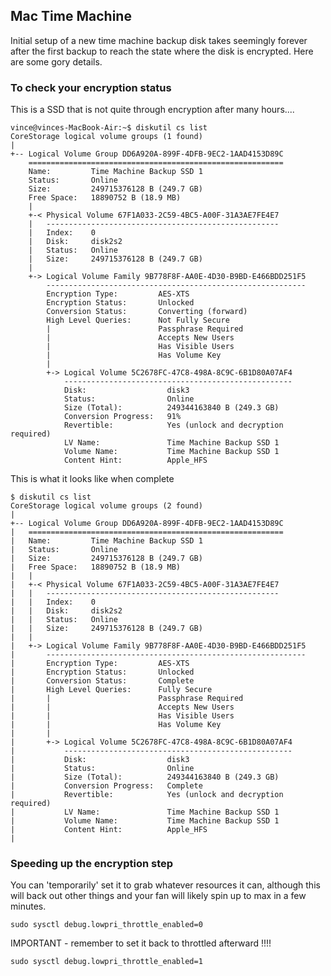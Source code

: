 ## Mac Time Machine

Initial setup of a new time machine backup disk takes seemingly forever after the first backup to reach the state where the disk is encrypted.  Here are some gory details.


### To check your encryption status

This is a SSD that is not quite through encryption after many hours....

```
vince@vinces-MacBook-Air:~$ diskutil cs list
CoreStorage logical volume groups (1 found)
|
+-- Logical Volume Group DD6A920A-899F-4DFB-9EC2-1AAD4153D89C
    =========================================================
    Name:         Time Machine Backup SSD 1
    Status:       Online
    Size:         249715376128 B (249.7 GB)
    Free Space:   18890752 B (18.9 MB)
    |
    +-< Physical Volume 67F1A033-2C59-4BC5-A00F-31A3AE7FE4E7
    |   ----------------------------------------------------
    |   Index:    0
    |   Disk:     disk2s2
    |   Status:   Online
    |   Size:     249715376128 B (249.7 GB)
    |
    +-> Logical Volume Family 9B778F8F-AA0E-4D30-B9BD-E466BDD251F5
        ----------------------------------------------------------
        Encryption Type:         AES-XTS
        Encryption Status:       Unlocked
        Conversion Status:       Converting (forward)
        High Level Queries:      Not Fully Secure
        |                        Passphrase Required
        |                        Accepts New Users
        |                        Has Visible Users
        |                        Has Volume Key
        |
        +-> Logical Volume 5C2678FC-47C8-498A-8C9C-6B1D80A07AF4
            ---------------------------------------------------
            Disk:                  disk3
            Status:                Online
            Size (Total):          249344163840 B (249.3 GB)
            Conversion Progress:   91%
            Revertible:            Yes (unlock and decryption required)
            LV Name:               Time Machine Backup SSD 1
            Volume Name:           Time Machine Backup SSD 1
            Content Hint:          Apple_HFS
```

This is what it looks like when complete

```
$ diskutil cs list
CoreStorage logical volume groups (2 found)
|
+-- Logical Volume Group DD6A920A-899F-4DFB-9EC2-1AAD4153D89C
|   =========================================================
|   Name:         Time Machine Backup SSD 1
|   Status:       Online
|   Size:         249715376128 B (249.7 GB)
|   Free Space:   18890752 B (18.9 MB)
|   |
|   +-< Physical Volume 67F1A033-2C59-4BC5-A00F-31A3AE7FE4E7
|   |   ----------------------------------------------------
|   |   Index:    0
|   |   Disk:     disk2s2
|   |   Status:   Online
|   |   Size:     249715376128 B (249.7 GB)
|   |
|   +-> Logical Volume Family 9B778F8F-AA0E-4D30-B9BD-E466BDD251F5
|       ----------------------------------------------------------
|       Encryption Type:         AES-XTS
|       Encryption Status:       Unlocked
|       Conversion Status:       Complete
|       High Level Queries:      Fully Secure
|       |                        Passphrase Required
|       |                        Accepts New Users
|       |                        Has Visible Users
|       |                        Has Volume Key
|       |
|       +-> Logical Volume 5C2678FC-47C8-498A-8C9C-6B1D80A07AF4
|           ---------------------------------------------------
|           Disk:                  disk3
|           Status:                Online
|           Size (Total):          249344163840 B (249.3 GB)
|           Conversion Progress:   Complete
|           Revertible:            Yes (unlock and decryption required)
|           LV Name:               Time Machine Backup SSD 1
|           Volume Name:           Time Machine Backup SSD 1
|           Content Hint:          Apple_HFS
|
```

### Speeding up the encryption step

You can 'temporarily' set it to grab whatever resources it can, although this will back out other things and your fan will likely spin up to max in a few minutes.

```
sudo sysctl debug.lowpri_throttle_enabled=0
```

IMPORTANT - remember to set it back to throttled afterward !!!!

```
sudo sysctl debug.lowpri_throttle_enabled=1
```

